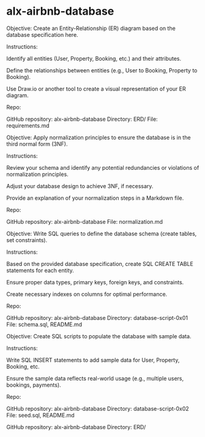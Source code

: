 # alx-airbnb-database
Objective: Create an Entity-Relationship (ER) diagram based on the database specification here.

Instructions:

Identify all entities (User, Property, Booking, etc.) and their attributes.

Define the relationships between entities (e.g., User to Booking, Property to Booking).

Use Draw.io or another tool to create a visual representation of your ER diagram.

Repo:

GitHub repository: alx-airbnb-database
Directory: ERD/
File: requirements.md


Objective: Apply normalization principles to ensure the database is in the third normal form (3NF).

Instructions:

Review your schema and identify any potential redundancies or violations of normalization principles.

Adjust your database design to achieve 3NF, if necessary.

Provide an explanation of your normalization steps in a Markdown file.

Repo:

GitHub repository: alx-airbnb-database
File: normalization.md



Objective: Write SQL queries to define the database schema (create tables, set constraints).

Instructions:

Based on the provided database specification, create SQL CREATE TABLE statements for each entity.

Ensure proper data types, primary keys, foreign keys, and constraints.

Create necessary indexes on columns for optimal performance.

Repo:

GitHub repository: alx-airbnb-database
Directory: database-script-0x01
File: schema.sql, README.md



Objective: Create SQL scripts to populate the database with sample data.

Instructions:

Write SQL INSERT statements to add sample data for User, Property, Booking, etc.

Ensure the sample data reflects real-world usage (e.g., multiple users, bookings, payments).

Repo:

GitHub repository: alx-airbnb-database
Directory: database-script-0x02
File: seed.sql, README.md



GitHub repository: alx-airbnb-database
Directory: ERD/


